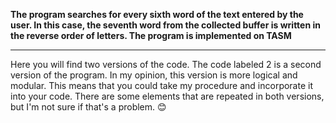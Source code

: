 **The program searches for every sixth word of the text entered by the user. In this case, the seventh word from the collected buffer is written in the reverse order of letters. The program is implemented on TASM**

---

Here you will find two versions of the code. The code labeled 2 is a second version of the program. In my opinion, this version is more logical and modular. This means that you could take my procedure and incorporate it into your code. There are some elements that are repeated in both versions, but I'm not sure if that's a problem. 😊

